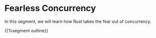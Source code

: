 # Fearless Concurrency

In this segment, we will learn how Rust takes the fear out of concurrency.

{{%segment outline}}
